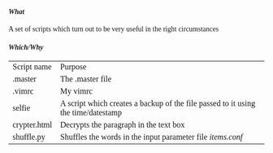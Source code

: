 <body background=#000000>

<font face=Times New Roman>
<i><h4>What</h4></i>
A set of scripts which turn out to be very useful in the right circumstances

<i><h4>Which/Why</h4></i>
  
<Table>
  <TR><td>Script name</td><td>Purpose</td></tr>
  <tr><td>.master</td><td>The .master file</td></tr>
   <tr><td>.vimrc</td><td>My vimrc</td></tr>
  <tr><td>selfie</td><td>A script which creates a backup of the file passed to it using the time/datestamp</td></tr>
  <tr><td>crypter.html</td><td>Decrypts the paragraph in the text box</td></tr>
<tr><td>shuffle.py</td><td>Shuffles the words in the input parameter file <i>items.conf</i></td></tr>
</table>

  </body>
